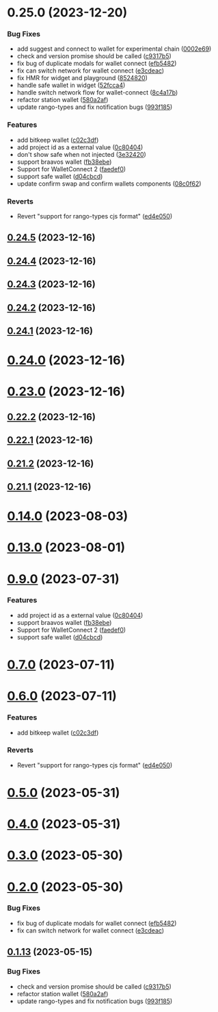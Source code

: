 # 0.25.0 (2023-12-20)


### Bug Fixes

* add suggest and connect to wallet for  experimental chain ([0002e69](https://github.com/yeager-eren/rango-client/commit/0002e69da90c58a00cbd50ca8ad601a12ed0e77a))
* check and version promise should be called ([c9317b5](https://github.com/yeager-eren/rango-client/commit/c9317b5f5b177216f64314aa00208a382ef2829f))
* fix bug of duplicate modals for wallet connect ([efb5482](https://github.com/yeager-eren/rango-client/commit/efb54827fd51e6c6c8f42c6abf33c3d7610755e8))
* fix can switch network for wallet connect ([e3cdeac](https://github.com/yeager-eren/rango-client/commit/e3cdeacd836e254ea2d5384aab4b624a3e7259eb))
* fix HMR for widget and playground ([8524820](https://github.com/yeager-eren/rango-client/commit/8524820f10cf0b8921f3db0c4f620ff98daa4103))
* handle safe wallet in widget ([52fcca4](https://github.com/yeager-eren/rango-client/commit/52fcca49315f7e2edb4655ae7b9cd0792c2800d7))
* handle switch network flow for wallet-connect ([8c4a17b](https://github.com/yeager-eren/rango-client/commit/8c4a17b47b2919820a4e0726f6d1c48b8994abe3))
* refactor station wallet ([580a2af](https://github.com/yeager-eren/rango-client/commit/580a2af692f63a85921d69152464143551b3f748))
* update rango-types and fix notification bugs ([993f185](https://github.com/yeager-eren/rango-client/commit/993f185e0b8c5e5e15a2c65ba2d85d1f9c8daa90))


### Features

* add bitkeep wallet ([c02c3df](https://github.com/yeager-eren/rango-client/commit/c02c3dfd236070295eada74aeb97514f8dacd0ed))
* add project id as a external value ([0c80404](https://github.com/yeager-eren/rango-client/commit/0c80404a8cacb6c5b0338dea1e416b0b11db254b))
* don't show safe when not injected ([3e32420](https://github.com/yeager-eren/rango-client/commit/3e324208d9dcc8d11267a37bf6df84547975c1bf))
* support braavos wallet ([fb38ebe](https://github.com/yeager-eren/rango-client/commit/fb38ebef00a33b92cabf506c88ef83d8c77cce84))
* Support for WalletConnect 2 ([faedef0](https://github.com/yeager-eren/rango-client/commit/faedef0b5e6fc3c5ef881cbbe4ec05334cc1c910))
* support safe wallet ([d04cbcd](https://github.com/yeager-eren/rango-client/commit/d04cbcd2a612755563512d9dff6f2312088d8b4d))
* update confirm swap and confirm wallets components ([08c0f62](https://github.com/yeager-eren/rango-client/commit/08c0f622d0e691868848084d46a8df110bc9fc37))


### Reverts

* Revert "support for rango-types cjs format" ([ed4e050](https://github.com/yeager-eren/rango-client/commit/ed4e050bfc0dcde7aeffa6b0d73b02080a5721eb))



## [0.24.5](https://github.com/yeager-eren/rango-client/compare/wallets-shared@0.24.4...wallets-shared@0.24.5) (2023-12-16)



## [0.24.4](https://github.com/yeager-eren/rango-client/compare/wallets-shared@0.24.3...wallets-shared@0.24.4) (2023-12-16)



## [0.24.3](https://github.com/yeager-eren/rango-client/compare/wallets-shared@0.24.2...wallets-shared@0.24.3) (2023-12-16)



## [0.24.2](https://github.com/yeager-eren/rango-client/compare/wallets-shared@0.24.1...wallets-shared@0.24.2) (2023-12-16)



## [0.24.1](https://github.com/yeager-eren/rango-client/compare/wallets-shared@0.24.0...wallets-shared@0.24.1) (2023-12-16)



# [0.24.0](https://github.com/yeager-eren/rango-client/compare/wallets-shared@0.23.0...wallets-shared@0.24.0) (2023-12-16)



# [0.23.0](https://github.com/yeager-eren/rango-client/compare/wallets-shared@0.22.2...wallets-shared@0.23.0) (2023-12-16)



## [0.22.2](https://github.com/yeager-eren/rango-client/compare/wallets-shared@0.22.1...wallets-shared@0.22.2) (2023-12-16)



## [0.22.1](https://github.com/yeager-eren/rango-client/compare/wallets-shared@0.21.2...wallets-shared@0.22.1) (2023-12-16)



## [0.21.2](https://github.com/yeager-eren/rango-client/compare/wallets-shared@0.21.1-next.72...wallets-shared@0.21.2) (2023-12-16)



## [0.21.1](https://github.com/yeager-eren/rango-client/compare/wallets-shared@0.22.0...wallets-shared@0.21.1) (2023-12-16)



# [0.14.0](https://github.com/rango-exchange/rango-client/compare/wallets-shared@0.13.0...wallets-shared@0.14.0) (2023-08-03)



# [0.13.0](https://github.com/rango-exchange/rango-client/compare/wallets-shared@0.12.0...wallets-shared@0.13.0) (2023-08-01)



# [0.9.0](https://github.com/rango-exchange/rango-client/compare/wallets-shared@0.8.0...wallets-shared@0.9.0) (2023-07-31)


### Features

* add project id as a external value ([0c80404](https://github.com/rango-exchange/rango-client/commit/0c80404a8cacb6c5b0338dea1e416b0b11db254b))
* support braavos wallet ([fb38ebe](https://github.com/rango-exchange/rango-client/commit/fb38ebef00a33b92cabf506c88ef83d8c77cce84))
* Support for WalletConnect 2 ([faedef0](https://github.com/rango-exchange/rango-client/commit/faedef0b5e6fc3c5ef881cbbe4ec05334cc1c910))
* support safe wallet ([d04cbcd](https://github.com/rango-exchange/rango-client/commit/d04cbcd2a612755563512d9dff6f2312088d8b4d))



# [0.7.0](https://github.com/rango-exchange/rango-client/compare/wallets-shared@0.6.0...wallets-shared@0.7.0) (2023-07-11)



# [0.6.0](https://github.com/rango-exchange/rango-client/compare/wallets-shared@0.5.0...wallets-shared@0.6.0) (2023-07-11)


### Features

* add bitkeep wallet ([c02c3df](https://github.com/rango-exchange/rango-client/commit/c02c3dfd236070295eada74aeb97514f8dacd0ed))


### Reverts

* Revert "support for rango-types cjs format" ([ed4e050](https://github.com/rango-exchange/rango-client/commit/ed4e050bfc0dcde7aeffa6b0d73b02080a5721eb))



# [0.5.0](https://github.com/rango-exchange/rango-client/compare/wallets-shared@0.4.0...wallets-shared@0.5.0) (2023-05-31)



# [0.4.0](https://github.com/rango-exchange/rango-client/compare/wallets-shared@0.3.0...wallets-shared@0.4.0) (2023-05-31)



# [0.3.0](https://github.com/rango-exchange/rango-client/compare/wallets-shared@0.2.0...wallets-shared@0.3.0) (2023-05-30)



# [0.2.0](https://github.com/rango-exchange/rango-client/compare/wallets-shared@0.1.14...wallets-shared@0.2.0) (2023-05-30)


### Bug Fixes

* fix bug of duplicate modals for wallet connect ([efb5482](https://github.com/rango-exchange/rango-client/commit/efb54827fd51e6c6c8f42c6abf33c3d7610755e8))
* fix can switch network for wallet connect ([e3cdeac](https://github.com/rango-exchange/rango-client/commit/e3cdeacd836e254ea2d5384aab4b624a3e7259eb))



## [0.1.13](https://github.com/rango-exchange/rango-client/compare/wallets-shared@0.1.12...wallets-shared@0.1.13) (2023-05-15)


### Bug Fixes

* check and version promise should be called ([c9317b5](https://github.com/rango-exchange/rango-client/commit/c9317b5f5b177216f64314aa00208a382ef2829f))
* refactor station wallet ([580a2af](https://github.com/rango-exchange/rango-client/commit/580a2af692f63a85921d69152464143551b3f748))
* update rango-types and fix notification bugs ([993f185](https://github.com/rango-exchange/rango-client/commit/993f185e0b8c5e5e15a2c65ba2d85d1f9c8daa90))



